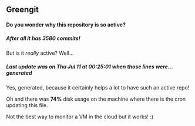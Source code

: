 ## Greengit

#### Do you wonder why this repository is so active?

##### After all it has 3580 commits!

But is it *really* active? Well...

##### Last update was on Thu Jul 11 at 00:25:01 when those lines were... generated

Yes, generated, because it certainly helps a lot to have such an active repo!

Oh and there was **74%** disk usage on the machine
where there is the cron updating this file.

Not the best way to monitor a VM in the cloud but it works! :)

